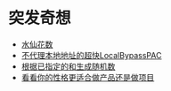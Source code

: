 # 突发奇想

- [水仙花数](https://github.com/wefio/inspiration/blob/main/%E6%B0%B4%E4%BB%99%E8%8A%B1%E6%95%B0.md)
- [不代理本地地址的超快LocalBypassPAC](https://github.com/wefio/inspiration/blob/main/LocalBypassPAC.md)
- [根据已指定的和生成随机数](https://github.com/wefio/inspiration/blob/main/%E6%8C%87%E5%AE%9A%E5%92%8C%E7%9A%84%E9%9A%8F%E6%9C%BA%E6%95%B0%E7%94%9F%E6%88%90%E5%99%A8.md)
- [看看你的性格更适合做产品还是做项目](https://product-or-project-v2.pages.dev/)
